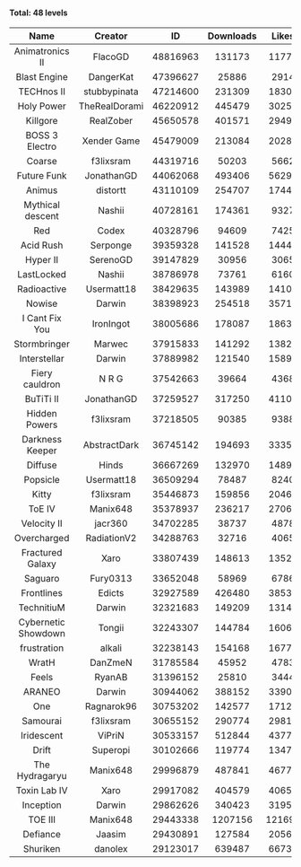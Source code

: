 #### Total: 48 levels

| Name | Creator | ID | Downloads | Likes |
|:---:|:---:|:---:|:---:|:---:|
| Animatronics II | FlacoGD | 48816963 | 131173 | 11776
| Blast Engine | DangerKat | 47396627 | 25886 | 2914
| TECHnos II | stubbypinata | 47214600 | 231309 | 18300
| Holy Power | TheRealDorami | 46220912 | 445479 | 30252
| Killgore | RealZober | 45650578 | 401571 | 29497
| BOSS 3 Electro | Xender Game | 45479009 | 213084 | 20282
| Coarse | f3lixsram | 44319716 | 50203 | 5662
| Future Funk | JonathanGD | 44062068 | 493406 | 56299
| Animus | distortt | 43110109 | 254707 | 17446
| Mythical descent | Nashii | 40728161 | 174361 | 9327
| Red | Codex | 40328796 | 94609 | 7425
| Acid Rush | Serponge | 39359328 | 141528 | 14446
| Hyper II | SerenoGD | 39147829 | 30956 | 3065
| LastLocked | Nashii | 38786978 | 73761 | 6160
| Radioactive | Usermatt18 | 38429635 | 143989 | 14102
| Nowise | Darwin | 38398923 | 254518 | 35714
| I Cant Fix You | IronIngot | 38005686 | 178087 | 18630
| Stormbringer | Marwec | 37915833 | 141292 | 13827
| Interstellar | Darwin | 37889982 | 121540 | 15898
| Fiery cauldron | N R G | 37542663 | 39664 | 4368
| BuTiTi II | JonathanGD | 37259527 | 317250 | 41106
| Hidden Powers | f3lixsram | 37218505 | 90385 | 9388
| Darkness Keeper | AbstractDark | 36745142 | 194693 | 33358
| Diffuse | Hinds | 36667269 | 132970 | 14894
| Popsicle | Usermatt18 | 36509294 | 78487 | 8240
| Kitty | f3lixsram | 35446873 | 159856 | 20461
| ToE IV  | Manix648 | 35378937 | 236217 | 27065
| Velocity II | jacr360 | 34702285 | 38737 | 4878
| Overcharged | RadiationV2 | 34288763 | 32716 | 4065
| Fractured Galaxy  | Xaro | 33807439 | 148613 | 13523
| Saguaro | Fury0313 | 33652048 | 58969 | 6786
| Frontlines | Edicts | 32927589 | 426480 | 38538
| TechnitiuM | Darwin | 32321683 | 149209 | 13142
| Cybernetic Showdown  | Tongii | 32243307 | 144784 | 16067
| frustration | alkali | 32238143 | 154168 | 16773
| WratH | DanZmeN | 31785584 | 45952 | 4783
| Feels | RyanAB | 31396152 | 25810 | 3444
| ARANEO | Darwin | 30944062 | 388152 | 33906
| One | Ragnarok96 | 30753202 | 142577 | 17127
| Samourai | f3lixsram | 30655152 | 290774 | 29816
| Iridescent | ViPriN | 30533157 | 512844 | 43772
| Drift | Superopi | 30102666 | 119774 | 13470
| The Hydragaryu | Manix648 | 29996879 | 487841 | 46770
| Toxin Lab IV | Xaro | 29917082 | 404579 | 40656
| Inception | Darwin | 29862626 | 340423 | 31959
| TOE III | Manix648 | 29443338 | 1207156 | 121697
| Defiance | Jaasim | 29430891 | 127584 | 20560
| Shuriken | danolex | 29123017 | 639487 | 66731
